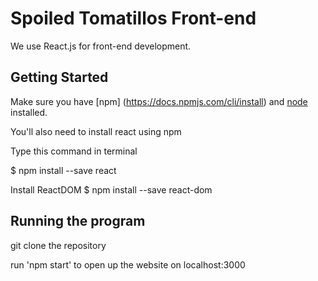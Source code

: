 # Spoiled Tomatillos Front-end

We use React.js for front-end development. 

## Getting Started

Make sure you have [npm] (https://docs.npmjs.com/cli/install) and [node](https://nodejs.org/en/) installed.


You'll also need to install react using npm

Type this command in terminal

$ npm install --save react

Install ReactDOM
$ npm install --save react-dom

## Running the program

git clone the repository

run 'npm start' to open up the website on localhost:3000

